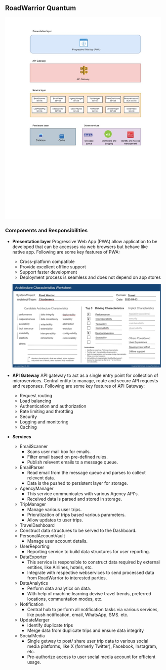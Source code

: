 ## RoadWarrior Quantum
![images](../diagrams/RoadWarrior-Logical-Architecture.jpg)

### Components and Responsibilities
* **Presentation layer**
	Progressive Web App (PWA) allow application to be developed that can be accesses via web browsers but behave like native app.
	Following are some key features of PWA:
	* Cross-platform compatible
	* Provide excellent offline support
	* Support faster development
	* Deployment process is seamless and does not depend on app stores
	
	![images](../diagrams/Logical-Architecture-Charateristics.jpg)

*  **API Gateway**
	API gateway to act as a single entry point for collection of microservices.
	Central entity to manage, route and secure API requests and responses.
	Following are some key features of API Gateway:
	* Request routing
	* Load balancing
	* Authentication and authorization
	* Rate limiting and throttling
	* Security
	* Logging and monitoring
	* Caching
	
* **Services**
  * EmailScanner
	* Scans user mail box for emails.
	* Filter email based on pre-defined rules.
	* Publish relevent emails to a message queue.
  * EmailParser
	* Read email from the message queue and parses to collect relevent data.
	* Data is the pushed to persistent layer for storage.
  * AgencyManager
	* This service communicates with various Agency API's.
	* Received data is parsed and stored in storage.
  * TripManager
	* Manage various user trips.
	* Prioratization of trips based various parameters.
	* Allow updates to user trips.
  * TravelDashboard
   * Construct data structures to be served to the Dashboard. 
  * PersonalAccountVault
	* Manage user account details.
  * UserReporting
	* Reporting service to build data structures for user reporting.
  * DataExporter
	* This service is responsible to construct data required by external entities, like Airlines, hotels, etc.
	* Integrate with respective webservices to send processed data from RoadWarrior to interested parties.
  * DataAnalytics
	* Perform data analytics on data.
	* With help of machine learning devise travel trends, preferred locations, communtation modes, etc.
  * Notification
	* Central hub to perform all notification tasks via various services, like push notification, email, WhatsApp, SMS. etc.
  * UpdateMerger
	* Identify duplicate trips
	* Merge data from duplicate trips and ensure data integrity
  * SocialMedia
	* Single getway to post/ share user trip data to various social media platforms, like X (formerly Twitter), Facebook, Instagram, etc.
	* Pre-authorize access to user social media account for efficient usage.
